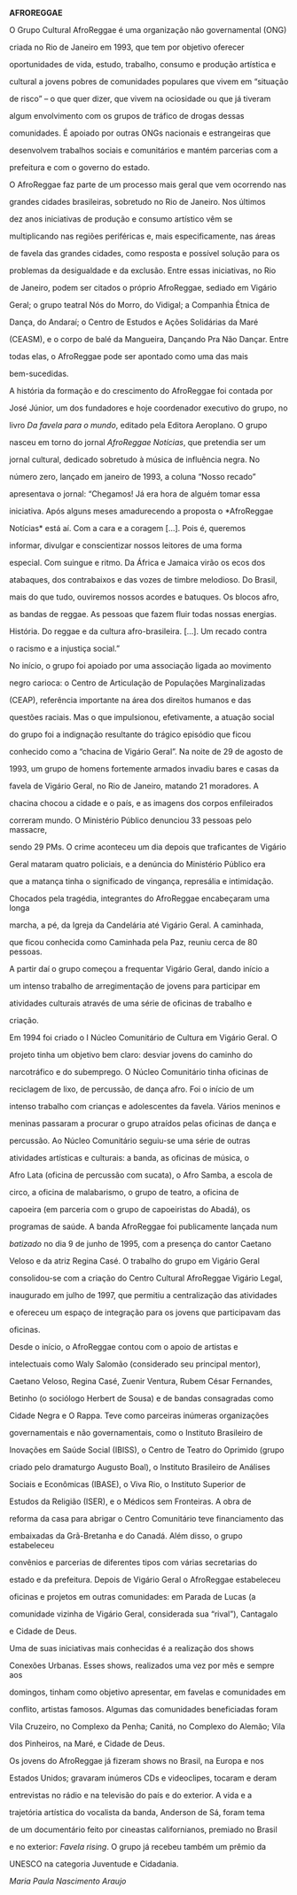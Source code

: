 **AFROREGGAE**



O Grupo Cultural AfroReggae é uma organização não governamental (ONG)

criada no Rio de Janeiro em 1993, que tem por objetivo oferecer

oportunidades de vida, estudo, trabalho, consumo e produção artística e

cultural a jovens pobres de comunidades populares que vivem em “situação

de risco” – o que quer dizer, que vivem na ociosidade ou que já tiveram

algum envolvimento com os grupos de tráfico de drogas dessas

comunidades. É apoiado por outras ONGs nacionais e estrangeiras que

desenvolvem trabalhos sociais e comunitários e mantém parcerias com a

prefeitura e com o governo do estado.



O AfroReggae faz parte de um processo mais geral que vem ocorrendo nas

grandes cidades brasileiras, sobretudo no Rio de Janeiro. Nos últimos

dez anos iniciativas de produção e consumo artístico vêm se

multiplicando nas regiões periféricas e, mais especificamente, nas áreas

de favela das grandes cidades, como resposta e possível solução para os

problemas da desigualdade e da exclusão. Entre essas iniciativas, no Rio

de Janeiro, podem ser citados o próprio AfroReggae, sediado em Vigário

Geral; o grupo teatral Nós do Morro, do Vidigal; a Companhia Étnica de

Dança, do Andaraí; o Centro de Estudos e Ações Solidárias da Maré

(CEASM), e o corpo de balé da Mangueira, Dançando Pra Não Dançar. Entre

todas elas, o AfroReggae pode ser apontado como uma das mais

bem-sucedidas.



A história da formação e do crescimento do AfroReggae foi contada por

José Júnior, um dos fundadores e hoje coordenador executivo do grupo, no

livro *Da favela para o mundo*, editado pela Editora Aeroplano. O grupo

nasceu em torno do jornal *AfroReggae Notícias*, que pretendia ser um

jornal cultural, dedicado sobretudo à música de influência negra. No

número zero, lançado em janeiro de 1993, a coluna “Nosso recado”

apresentava o jornal: “Chegamos! Já era hora de alguém tomar essa

iniciativa. Após alguns meses amadurecendo a proposta o *AfroReggae

Notícias* está aí. Com a cara e a coragem […]. Pois é, queremos

informar, divulgar e conscientizar nossos leitores de uma forma

especial. Com suingue e ritmo. Da África e Jamaica virão os ecos dos

atabaques, dos contrabaixos e das vozes de timbre melodioso. Do Brasil,

mais do que tudo, ouviremos nossos acordes e batuques. Os blocos afro,

as bandas de reggae. As pessoas que fazem fluir todas nossas energias.

História. Do reggae e da cultura afro-brasileira. […]. Um recado contra

o racismo e a injustiça social.”



No início, o grupo foi apoiado por uma associação ligada ao movimento

negro carioca: o Centro de Articulação de Populações Marginalizadas

(CEAP), referência importante na área dos direitos humanos e das

questões raciais. Mas o que impulsionou, efetivamente, a atuação social

do grupo foi a indignação resultante do trágico episódio que ficou

conhecido como a “chacina de Vigário Geral”. Na noite de 29 de agosto de

1993, um grupo de homens fortemente armados invadiu bares e casas da

favela de Vigário Geral, no Rio de Janeiro, matando 21 moradores. A

chacina chocou a cidade e o país, e as imagens dos corpos enfileirados

correram mundo. O Ministério Público denunciou 33 pessoas pelo massacre,

sendo 29 PMs. O crime aconteceu um dia depois que traficantes de Vigário

Geral mataram quatro policiais, e a denúncia do Ministério Público era

que a matança tinha o significado de vingança, represália e intimidação.



Chocados pela tragédia, integrantes do AfroReggae encabeçaram uma longa

marcha, a pé, da Igreja da Candelária até Vigário Geral. A caminhada,

que ficou conhecida como Caminhada pela Paz, reuniu cerca de 80 pessoas.

A partir daí o grupo começou a frequentar Vigário Geral, dando início a

um intenso trabalho de arregimentação de jovens para participar em

atividades culturais através de uma série de oficinas de trabalho e

criação.



Em 1994 foi criado o I Núcleo Comunitário de Cultura em Vigário Geral. O

projeto tinha um objetivo bem claro: desviar jovens do caminho do

narcotráfico e do subemprego. O Núcleo Comunitário tinha oficinas de

reciclagem de lixo, de percussão, de dança afro. Foi o início de um

intenso trabalho com crianças e adolescentes da favela. Vários meninos e

meninas passaram a procurar o grupo atraídos pelas oficinas de dança e

percussão. Ao Núcleo Comunitário seguiu-se uma série de outras

atividades artísticas e culturais: a banda, as oficinas de música, o

Afro Lata (oficina de percussão com sucata), o Afro Samba, a escola de

circo, a oficina de malabarismo, o grupo de teatro, a oficina de

capoeira (em parceria com o grupo de capoeiristas do Abadá), os

programas de saúde. A banda AfroReggae foi publicamente lançada num

*batizado* no dia 9 de junho de 1995, com a presença do cantor Caetano

Veloso e da atriz Regina Casé. O trabalho do grupo em Vigário Geral

consolidou-se com a criação do Centro Cultural AfroReggae Vigário Legal,

inaugurado em julho de 1997, que permitiu a centralização das atividades

e ofereceu um espaço de integração para os jovens que participavam das

oficinas.



Desde o início, o AfroReggae contou com o apoio de artistas e

intelectuais como Waly Salomão (considerado seu principal mentor),

Caetano Veloso, Regina Casé, Zuenir Ventura, Rubem César Fernandes,

Betinho (o sociólogo Herbert de Sousa) e de bandas consagradas como

Cidade Negra e O Rappa. Teve como parceiras inúmeras organizações

governamentais e não governamentais, como o Instituto Brasileiro de

Inovações em Saúde Social (IBISS), o Centro de Teatro do Oprimido (grupo

criado pelo dramaturgo Augusto Boal), o Instituto Brasileiro de Análises

Sociais e Econômicas (IBASE), o Viva Rio, o Instituto Superior de

Estudos da Religião (ISER), e o Médicos sem Fronteiras. A obra de

reforma da casa para abrigar o Centro Comunitário teve financiamento das

embaixadas da Grã-Bretanha e do Canadá. Além disso, o grupo estabeleceu

convênios e parcerias de diferentes tipos com várias secretarias do

estado e da prefeitura. Depois de Vigário Geral o AfroReggae estabeleceu

oficinas e projetos em outras comunidades: em Parada de Lucas (a

comunidade vizinha de Vigário Geral, considerada sua “rival”), Cantagalo

e Cidade de Deus.



Uma de suas iniciativas mais conhecidas é a realização dos shows

Conexões Urbanas. Esses shows, realizados uma vez por mês e sempre aos

domingos, tinham como objetivo apresentar, em favelas e comunidades em

conflito, artistas famosos. Algumas das comunidades beneficiadas foram

Vila Cruzeiro, no Complexo da Penha; Canitá, no Complexo do Alemão; Vila

dos Pinheiros, na Maré, e Cidade de Deus.



Os jovens do AfroReggae já fizeram shows no Brasil, na Europa e nos

Estados Unidos; gravaram inúmeros CDs e videoclipes, tocaram e deram

entrevistas no rádio e na televisão do país e do exterior. A vida e a

trajetória artística do vocalista da banda, Anderson de Sá, foram tema

de um documentário feito por cineastas californianos, premiado no Brasil

e no exterior: *Favela rising*. O grupo já recebeu também um prêmio da

UNESCO na categoria Juventude e Cidadania.



*Maria Paula Nascimento Araujo*



